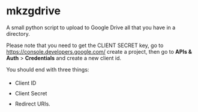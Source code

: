 # mkzgdrive

A small python script to upload to Google Drive all that you have in a directory.

Please note that you need to get the CLIENT SECRET key, go to https://console.developers.google.com/ create a project, then go to **APIs &amp; Auth** &gt; **Credentials** and create a new client id.

You should end with three things:

*   <span style="line-height: 28px;">Client ID</span>
*   <span style="line-height: 28px;">Client Secret</span>
*   <span style="line-height: 28px;">Redirect URIs.</span><div>
</div>

